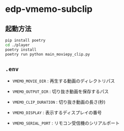 # edp-vmemo-subclip

## 起動方法

```sh
pip install poetry
cd ./player
poetry install
poetry run python main_moviepy_clip.py
```

## `.env`

- `VMEMO_MOVIE_DIR` : 再生する動画のディレクトリパス

- `VMEMO_OUTPUT_DIR` : 切り抜き動画を保存するパス

- `VMEMO_CLIP_DURATION` : 切り抜き動画の長さ(秒)

- `VMEMO_DISPLAY` : 表示するディスプレイの番号

- `VMEMO_SERIAL_PORT` : リモコン受信機のシリアルポート

